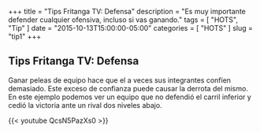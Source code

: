 +++
title = "Tips Fritanga TV: Defensa"
description = "Es muy importante defender cualquier ofensiva, incluso si vas ganando."
tags = [ "HOTS", "Tip" ]
date = "2015-10-13T15:00:00-05:00"
categories = [
  "HOTS"
]
slug = "tip1"
+++

## Tips Fritanga TV: Defensa

Ganar peleas de equipo hace que el a veces sus integrantes confíen demasiado. Este exceso de confianza puede causar la derrota del mismo. En este ejemplo podemos ver un equipo que no defendió el carril inferior y cedió la victoria ante un rival dos niveles abajo.

{{< youtube QcsN5PazXs0 >}}